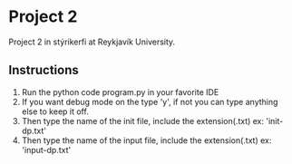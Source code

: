 # Project 2

Project 2 in stýrikerfi at Reykjavík University.

## Instructions

1. Run the python code program.py in your favorite IDE
2. If you want debug mode on the type 'y', if not you can type anything else to keep it off.
3. Then type the name of the init file, include the extension(.txt) ex: 'init-dp.txt'
4. Then type the name of the input file, include the extension(.txt) ex: 'input-dp.txt'
